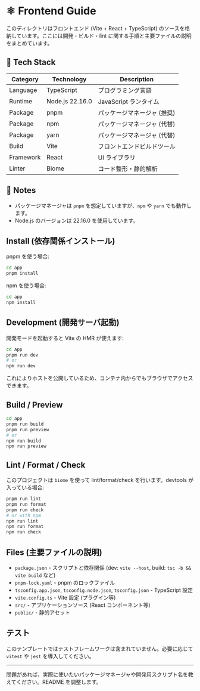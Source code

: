 # ⚛️ Frontend Guide

このディレクトリはフロントエンド (Vite + React + TypeScript) のソースを格納しています。ここには開発・ビルド・lint に関する手順と主要ファイルの説明をまとめています。

## 🧩 Tech Stack

| Category | Technology | Description |
|---|---|---|
| Language | TypeScript | プログラミング言語 |
| Runtime | Node.js 22.16.0 | JavaScript ランタイム |
| Package | pnpm | パッケージマネージャ (推奨) |
| Package | npm | パッケージマネージャ (代替) |
| Package | yarn | パッケージマネージャ (代替) |
| Build | Vite | フロントエンドビルドツール |
| Framework | React | UI ライブラリ |
| Linter | Biome | コード整形・静的解析 |

## 📝 Notes

- パッケージマネージャは `pnpm` を想定していますが、`npm` や `yarn` でも動作します。
- Node.js のバージョンは 22.16.0 を使用しています。

## Install (依存関係インストール)

pnpm を使う場合:

```bash
cd app
pnpm install
```

npm を使う場合:

```bash
cd app
npm install
```

## Development (開発サーバ起動)

開発モードを起動すると Vite の HMR が使えます:

```bash
cd app
pnpm run dev
# or
npm run dev
```

これによりホストを公開しているため、コンテナ内からでもブラウザでアクセスできます。

## Build / Preview

```bash
cd app
pnpm run build
pnpm run preview
# or
npm run build
npm run preview
```

## Lint / Format / Check

このプロジェクトは `biome` を使って lint/format/check を行います。devtools が入っている場合:

```bash
pnpm run lint
pnpm run format
pnpm run check
# or with npm
npm run lint
npm run format
npm run check
```

## Files (主要ファイルの説明)

- `package.json` - スクリプトと依存関係 (dev: `vite --host`, build: `tsc -b && vite build` など)
- `pnpm-lock.yaml` - pnpm のロックファイル
- `tsconfig.app.json`, `tsconfig.node.json`, `tsconfig.json` - TypeScript 設定
- `vite.config.ts` - Vite 設定 (プラグイン等)
- `src/` - アプリケーションソース (React コンポーネント等)
- `public/` - 静的アセット

## テスト

このテンプレートではテストフレームワークは含まれていません。必要に応じて `vitest` や `jest` を導入してください。

---

問題があれば、実際に使いたいパッケージマネージャや開発用スクリプト名を教えてください。README を調整します。
